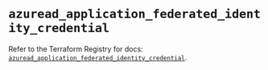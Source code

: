 # `azuread_application_federated_identity_credential`

Refer to the Terraform Registry for docs: [`azuread_application_federated_identity_credential`](https://registry.terraform.io/providers/hashicorp/azuread/2.52.0/docs/resources/application_federated_identity_credential).
